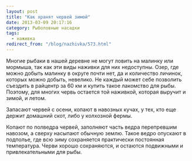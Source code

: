 ```yaml
---
layout: post
title: "Как хранят червей зимой"
date: 2013-03-09 20:17:16
category: Рыболовные насадки
tags:
  - наживка
redirect_from: "/blog/nazhivka/573.html"
---
```

Многие рыбаки в нашей деревне не могут ловить на малинку или мормыша,
так как эти виды наживки для них недоступны. Озер, где можно добыть
малинку в округе почти нет, да и количество личинок, которых можно
добыть, невелико. Не каждый может себе позволить съездить в райцентр за
60 км и купить такое лакомство для рыбы. Поэтому, для многих червь
остается той наживкой, которая выручит и зимой, и летом.

Запасают червей с осени, копают в навозных кучах, у тех, кто еще держит
домашний скот, либо у колхозной фермы.

Копают по полведра червей, заполняют часть ведра перепревшим навозом, а
сверху насыпают обычную землю. Такое ведро опускают в подполье, где всю
зиму сохраняется практически постоянная температура. Черви хорошо
сохраняются, и остаются подвижными и привлекательными для рыбы.
